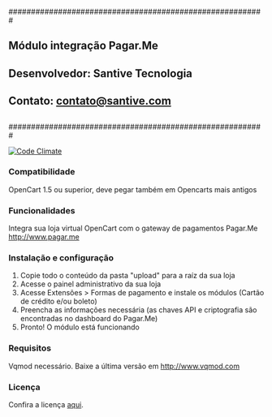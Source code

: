 #########################################################
##          Módulo integração Pagar.Me                 ##
##          Desenvolvedor: Santive Tecnologia          ##
##          Contato: contato@santive.com               ##
##                                                     ##
#########################################################

[![Code Climate](https://codeclimate.com/github/Santive/pagar-me-opencart/badges/gpa.svg)](https://codeclimate.com/github/Santive/pagar-me-opencart)

### Compatibilidade

 OpenCart 1.5 ou superior, deve pegar também em Opencarts mais antigos

### Funcionalidades

 Integra sua loja virtual OpenCart com o gateway de pagamentos Pagar.Me http://www.pagar.me

### Instalação e configuração
1. Copie todo o conteúdo da pasta "upload" para a raíz da sua loja
2. Acesse o painel administrativo da sua loja
3. Acesse Extensões > Formas de pagamento e instale os módulos (Cartão de crédito e/ou boleto)
4. Preencha as informações necessária (as chaves API e criptografia são encontradas no dashboard do Pagar.Me)
5. Pronto! O módulo está funcionando

### Requisitos

 Vqmod necessário. Baixe a última versão em http://www.vqmod.com

### Licença
Confira a licença [aqui](/LICENSE.md).
